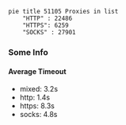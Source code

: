 
```mermaid
pie title 51105 Proxies in list
    "HTTP" : 22486
    "HTTPS": 6259
    "SOCKS" : 27901
```

### Some Info
#### Average Timeout

- mixed: 3.2s
- http: 1.4s
- https: 8.3s
- socks: 4.8s